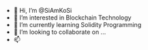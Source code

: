 - 👋 Hi, I’m @SiAmKoSi
- 👀 I’m interested in Blockchain Technology
- 🌱 I’m currently learning Solidity Programming
- 💞️ I’m looking to collaborate on ...
- 📫 

<!---
siamkosi/siamkosi is a ✨ special ✨ repository because its `README.md` (this file) appears on your GitHub profile.
You can click the Preview link to take a look at your changes.
--->
